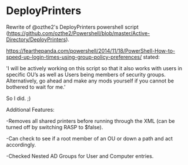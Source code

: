 # DeployPrinters
Rewrite of @ozthe2's DeployPrinters powershell script (https://github.com/ozthe2/Powershell/blob/master/Active-Directory/DeployPrinters).

https://fearthepanda.com/powershell/2014/11/18/PowerShell-How-to-speed-up-login-times-using-group-policy-preferences/ stated:

'I will be actively working on this script so that it also works with users in specific OU’s as well as Users being members of security groups. Alternatively, go ahead and make any mods yourself if you cannot be bothered to wait for me.'

So I did. ;)

Additional Features:

-Removes all shared printers before running through the XML (can be turned off by switching RASP to $false).

-Can check to see if a root member of an OU or down a path and act accordingly.

-Checked Nested AD Groups for User and Computer entries.
